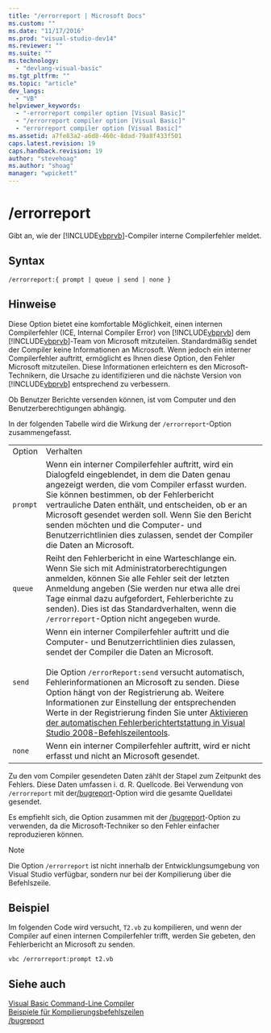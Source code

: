```yaml
---
title: "/errorreport | Microsoft Docs"
ms.custom: ""
ms.date: "11/17/2016"
ms.prod: "visual-studio-dev14"
ms.reviewer: ""
ms.suite: ""
ms.technology: 
  - "devlang-visual-basic"
ms.tgt_pltfrm: ""
ms.topic: "article"
dev_langs: 
  - "VB"
helpviewer_keywords: 
  - "-errorreport compiler option [Visual Basic]"
  - "/errorreport compiler option [Visual Basic]"
  - "errorreport compiler option [Visual Basic]"
ms.assetid: a7fe83a2-a6d8-460c-8dad-79a8f433f501
caps.latest.revision: 19
caps.handback.revision: 19
author: "stevehoag"
ms.author: "shoag"
manager: "wpickett"
---
```

# /errorreport
Gibt an, wie der [!INCLUDE[vbprvb](../../../csharp/programming-guide/concepts/linq/includes/vbprvb_md.md)]\-Compiler interne Compilerfehler meldet.  
  
## Syntax  
  
```  
/errorreport:{ prompt | queue | send | none }  
```  
  
## Hinweise  
 Diese Option bietet eine komfortable Möglichkeit, einen internen Compilerfehler \(ICE, Internal Compiler Error\) von [!INCLUDE[vbprvb](../../../csharp/programming-guide/concepts/linq/includes/vbprvb_md.md)] dem [!INCLUDE[vbprvb](../../../csharp/programming-guide/concepts/linq/includes/vbprvb_md.md)]\-Team von Microsoft mitzuteilen.  Standardmäßig sendet der Compiler keine Informationen an Microsoft.  Wenn jedoch ein interner Compilerfehler auftritt, ermöglicht es Ihnen diese Option, den Fehler Microsoft mitzuteilen.  Diese Informationen erleichtern es den Microsoft\-Technikern, die Ursache zu identifizieren und die nächste Version von [!INCLUDE[vbprvb](../../../csharp/programming-guide/concepts/linq/includes/vbprvb_md.md)] entsprechend zu verbessern.  
  
 Ob Benutzer Berichte versenden können, ist vom Computer und den Benutzerberechtigungen abhängig.  
  
 In der folgenden Tabelle wird die Wirkung der `/errorreport`\-Option zusammengefasst.  
  
|||  
|-|-|  
|Option|Verhalten|  
|`prompt`|Wenn ein interner Compilerfehler auftritt, wird ein Dialogfeld eingeblendet, in dem die Daten genau angezeigt werden, die vom Compiler erfasst wurden.  Sie können bestimmen, ob der Fehlerbericht vertrauliche Daten enthält, und entscheiden, ob er an Microsoft gesendet werden soll.  Wenn Sie den Bericht senden möchten und die Computer\- und Benutzerrichtlinien dies zulassen, sendet der Compiler die Daten an Microsoft.|  
|`queue`|Reiht den Fehlerbericht in eine Warteschlange ein.  Wenn Sie sich mit Administratorberechtigungen anmelden, können Sie alle Fehler seit der letzten Anmeldung angeben \(Sie werden nur etwa alle drei Tage einmal dazu aufgefordert, Fehlerberichte zu senden\).  Dies ist das Standardverhalten, wenn die `/errorreport`\-Option nicht angegeben wurde.|  
|`send`|Wenn ein interner Compilerfehler auftritt und die Computer\- und Benutzerrichtlinien dies zulassen, sendet der Compiler die Daten an Microsoft.<br /><br /> Die Option `/errorReport:send` versucht automatisch, Fehlerinformationen an Microsoft zu senden.  Diese Option hängt von der Registrierung ab.  Weitere Informationen zur Einstellung der entsprechenden Werte in der Registrierung finden Sie unter [Aktivieren der automatischen Fehlerberichtertstattung in Visual Studio 2008\-Befehlszeilentools](http://go.microsoft.com/fwlink/?LinkID=184695).|  
|`none`|Wenn ein interner Compilerfehler auftritt, wird er nicht erfasst und nicht an Microsoft gesendet.|  
  
 Zu den vom Compiler gesendeten Daten zählt der Stapel zum Zeitpunkt des Fehlers. Diese Daten umfassen i. d. R. Quellcode.  Bei Verwendung von `/errorreport` mit der[\/bugreport](../../../visual-basic/reference/command-line-compiler/bugreport.md)\-Option wird die gesamte Quelldatei gesendet.  
  
 Es empfiehlt sich, die Option zusammen mit der [\/bugreport](../../../visual-basic/reference/command-line-compiler/bugreport.md)\-Option zu verwenden, da die Microsoft\-Techniker so den Fehler einfacher reproduzieren können.  
  
> [!NOTE]
>  Die Option `/errorreport` ist nicht innerhalb der Entwicklungsumgebung von Visual Studio verfügbar, sondern nur bei der Kompilierung über die Befehlszeile.  
  
## Beispiel  
 Im folgenden Code wird versucht, `T2.vb` zu kompilieren, und wenn der Compiler auf einen internen Compilerfehler trifft, werden Sie gebeten, den Fehlerbericht an Microsoft zu senden.  
  
```  
vbc /errorreport:prompt t2.vb  
```  
  
## Siehe auch  
 [Visual Basic Command\-Line Compiler](../../../visual-basic/reference/command-line-compiler/index.md)   
 [Beispiele für Kompilierungsbefehlszeilen](../../../visual-basic/reference/command-line-compiler/sample-compilation-command-lines.md)   
 [\/bugreport](../../../visual-basic/reference/command-line-compiler/bugreport.md)